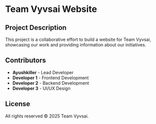 # Team Vyvsai Website

## Project Description
This project is a collaborative effort to build a website for Team Vyvsai, showcasing our work and providing information about our initiatives.

## Contributors
- **Ayushkiller** - Lead Developer
- **Developer 1** - Frontend Development
- **Developer 2** - Backend Development
- **Developer 3** - UI/UX Design

## License
All rights reserved © 2025 Team Vyvsai.